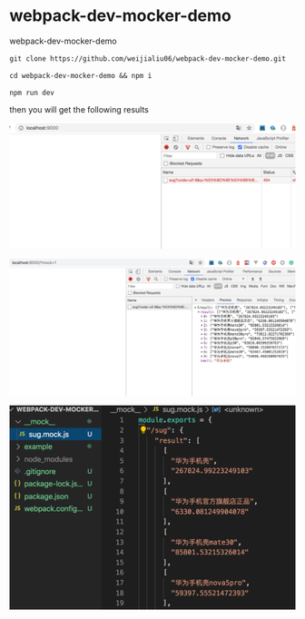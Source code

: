 # webpack-dev-mocker-demo
webpack-dev-mocker-demo

```
git clone https://github.com/weijialiu06/webpack-dev-mocker-demo.git
```
```
cd webpack-dev-mocker-demo && npm i 
```
```
npm run dev
```
then you will get the following results 

![image](https://raw.githubusercontent.com/weijialiu06/webpack-dev-mocker-demo/master/images/2.png)


![image](https://raw.githubusercontent.com/weijialiu06/webpack-dev-mocker-demo/master/images/3.png)


![image](https://raw.githubusercontent.com/weijialiu06/webpack-dev-mocker-demo/master/images/4.png)